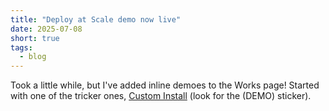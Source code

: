 ```yaml
---
title: "Deploy at Scale demo now live"
date: 2025-07-08
short: true
tags:
  - blog
---
```


Took a little while, but I've added inline demoes to the Works page! Started with one of the tricker ones, <a href="javascript:void(0)" onclick="if (window.location.pathname === '/') { if (window.mobileTabs && window.mobileTabs.switchTab) { window.mobileTabs.switchTab('portfolio', true); } setTimeout(() => { const customInstall = document.querySelector('a[href*=&quot;Custom-Install&quot;]'); if (customInstall) customInstall.scrollIntoView({ behavior: 'smooth', block: 'center' }); }, 300); } else { window.location.href = '/?tab=portfolio'; }">Custom Install</a> (look for the (DEMO) sticker).
